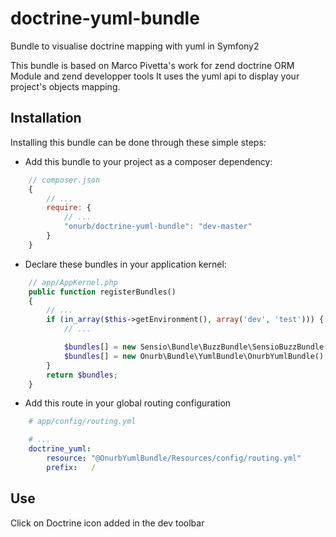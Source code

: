 # doctrine-yuml-bundle
Bundle to visualise doctrine mapping with yuml in Symfony2

This bundle is based on Marco Pivetta's work for zend doctrine ORM Module and zend developper tools
It uses the yuml api to display your project's objects mapping.


## Installation

Installing this bundle can be done through these simple steps:

- Add this bundle to your project as a composer dependency:
```javascript
    // composer.json
    {
        // ...
        require: {
            // ...
            "onurb/doctrine-yuml-bundle": "dev-master"
        }
    }
```

- Declare these bundles in your application kernel:
```php
    // app/AppKernel.php
    public function registerBundles()
    {
        // ...
        if (in_array($this->getEnvironment(), array('dev', 'test'))) {
            // ...

            $bundles[] = new Sensio\Bundle\BuzzBundle\SensioBuzzBundle();
            $bundles[] = new Onurb\Bundle\YumlBundle\OnurbYumlBundle();
        }
        return $bundles;
    }
```

- Add this route in your global routing configuration
```yml
    # app/config/routing.yml

    # ...
    doctrine_yuml:
        resource: "@OnurbYumlBundle/Resources/config/routing.yml"
        prefix:   /
```


## Use
Click on Doctrine icon added in the dev toolbar
